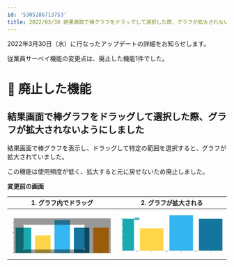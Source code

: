 ```yaml
---
id: '5305286713753'
title: 2022/03/30 結果画面で棒グラフをドラッグして選択した際、グラフが拡大されないようにしました
---
```

2022年3月30日（水）に行なったアップデートの詳細をお知らせします。

従業員サーベイ機能の変更点は、廃止した機能1件でした。

# 👋 廃止した機能

## 結果画面で棒グラフをドラッグして選択した際、グラフが拡大されないようにしました

結果画面で棒グラフを表示し、ドラッグして特定の範囲を選択すると、グラフが拡大されていました。

この機能は使用頻度が低く、拡大すると元に戻せないため廃止しました。

**変更前の画面**

|   1\. グラフ内でドラッグ   | 2\. グラフが拡大される |
| --- | --- |
| ![](./chart1.png) | ![](./chart2.png) |
